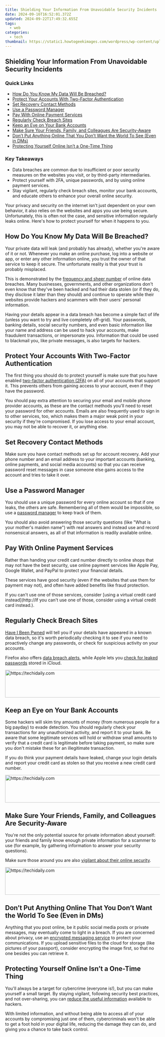 ```yaml
---
title: Shielding Your Information From Unavoidable Security Incidents
date: 2024-09-16T16:52:01.372Z
updated: 2024-09-22T17:49:32.655Z
tags:
  - web
categories:
  - tech
thumbnail: https://static1.howtogeekimages.com/wordpress/wp-content/uploads/2024/08/a-hooded-person-hacking-data-on-a-laptop-with-several-warning-signs-around.jpg
---
```


## Shielding Your Information From Unavoidable Security Incidents

### Quick Links

* [How Do You Know My Data Will Be Breached?](https://games-able.techidaily.com/joining-forces-gaming-squad-on-xbox-10/)
* [Protect Your Accounts With Two-Factor Authentication](https://games-able.techidaily.com/elevate-gaming-bliss-uncover-5-game-changing-strategies-for-mac-users/)
* [Set Recovery Contact Methods](https://android-frp.techidaily.com/step-by-step-tutorial-how-to-bypass-huawei-frp-by-drfone-android/)
* [Use a Password Manager](https://pokemon-go-android.techidaily.com/top-15-augmented-reality-games-like-pokemon-go-to-play-on-nubia-red-magic-9-proplus-drfone-by-drfone-virtual-android/)
* [Pay With Online Payment Services](https://remote-screen-capture.techidaily.com/how-to-record-screen-on-huawei-mate-10p10-using-a-built-in-recorder-for-2024/)
* [Regularly Check Breach Sites](https://some-skills.techidaily.com/in-2024-uniting-sight-and-sound-perfecting-videography-voiceovers/)
* [Keep an Eye on Your Bank Accounts](https://driver-error.techidaily.com/keyboard-issue-fixed-in-windows-11-system/)
* [Make Sure Your Friends, Family, and Colleagues Are Security-Aware](https://tech-renaissance.techidaily.com/how-to-merge-various-fortnite-accounts-effortlessly-a-comprehensive-guide/)
* [Don’t Put Anything Online That You Don’t Want the World To See (Even in DMs)](https://www.howtogeek.com/protect-yourself-against-inevitable-data-breaches/#don-rsquo-t-put-anything-online-that-you-don-rsquo-t-want-the-world-to-see-even-in-dms)
* [Protecting Yourself Online Isn’t a One-Time Thing](https://youtube-data.techidaily.com/024-approved-exploring-youtubes-payment-mechanisms-for-content-makers/)

### Key Takeaways

* Data breaches are common due to insufficient or poor security measures on the websites you visit, or by third-party intermediaries.
* Protect yourself with 2FA, unique passwords, and by using online payment services.
* Stay vigilant, regularly check breach sites, monitor your bank accounts, and educate others to enhance your overall online security.

 Your privacy and security on the internet isn't just dependent on your own behavior, it also relies on the websites and apps you use being secure. Unfortunately, this is often not the case, and sensitive information regularly leaks online. Here's how to protect yourself for when it happens to you.

##  How Do You Know My Data Will Be Breached?

 Your private data will leak (and probably has already), whether you're aware of it or not. Whenever you make an online purchase, log into a website or app, or enter any other information online, you trust the owner of that service to keep it secure. The unfortunate reality is that your trust is probably misplaced. 

 This is demonstrated by the [frequency and sheer number](https://www.cobalt.io/blog/cybersecurity-statistics-2024 "https://www.cobalt.io/blog/cybersecurity-statistics-2024") of online data breaches. Many businesses, governments, and other organizations don't even know that they've been hacked and had their data stolen (or if they do, they disclose it later than they should) and continue to operate while their websites provide hackers and scammers with their users' personal information.

 Having your details appear in a data breach has become a simple fact of life (unless you want to try and live completely off-grid). Your passwords, banking details, social security numbers, and even basic information like your name and address can be used to hack your accounts, make fraudulent transactions, or impersonate you. Information that could be used to blackmail you, like private messages, is also targets for hackers.

##  Protect Your Accounts With Two-Factor Authentication

 The first thing you should do to protect yourself is make sure that you have enabled [two-factor authentication (2FA)](https://www.howtogeek.com/117047/why-you-should-use-two-factor-authentication-2fa/ "https://www.howtogeek.com/117047/why-you-should-use-two-factor-authentication-2fa/") on all of your accounts that support it. This prevents others from gaining access to your account, even if they have the password. 

 You should pay extra attention to securing your email and mobile phone provider accounts, as these are the contact methods you'll need to reset your password for other accounts. Emails are also frequently used to sign in to other services, too, which makes them a major weak point in your security if they're compromised. If you lose access to your email account, you may not be able to recover it, or anything else.

##  Set Recovery Contact Methods

 Make sure you have contact methods set up for account recovery. Add your phone number and an email address to your important accounts (banking, online payments, and social media accounts) so that you can receive password reset messages in case someone else gains access to the account and tries to take it over.

##  Use a Password Manager

 You should use a unique password for every online account so that if one leaks, the others are safe. Remembering all of them would be impossible, so use a [password manager](https://extra-resources.techidaily.com/in-2024-benq-sw320-monitor-review-a-leap-into-4k-territory/) to keep track of them.

 You should also avoid answering those security questions (like "What is your mother's maiden name") with real answers and instead use and record nonsensical answers, as all of that information is readily available online.

##  Pay With Online Payment Services

 Rather than handing your credit card number directly to online shops that may not have the best security, use online payment services like Apple Pay, Google Wallet, and PayPal to protect your financial details.

 These services have good security (even if the websites that use them for payment may not), and often have added benefits like fraud protection.

 If you can't use one of those services, consider [using a virtual credit card instead](http://If you can't use one of those, consider using a virtual credit card instead.). 

##  Regularly Check Breach Sites

[Have I Been Pwned](https://snapchat-videos.techidaily.com/new-2024-approved-the-art-of-revisiting-your-private-snap-history/) will tell you if your details have appeared in a known data breach, so it's worth periodically checking it to see if you need to proactively change any passwords, or check for suspicious activity on your accounts.

 Firefox also offers [data breach alerts](https://tech-recovery.techidaily.com/step-by-step-guide-customize-gmail-sounds-on-android-and-ios/), while Apple lets you [check for leaked passwords](https://phone-solutions.techidaily.com/g54-5g-messages-recovery-recover-deleted-messages-from-g54-5g-by-fonelab-android-recover-messages/) stored in iCloud.

<!-- affiliate ads begin -->
<a href="https://aligracehair.sjv.io/c/5597632/1948895/19272" target="_top" id="1948895">
  <img src="//a.impactradius-go.com/display-ad/19272-1948895" border="0" alt="https://techidaily.com" width="728" height="90"/>
</a>
<img height="0" width="0" src="https://aligracehair.sjv.io/i/5597632/1948895/19272" style="position:absolute;visibility:hidden;" border="0" />
<!-- affiliate ads end -->

##  Keep an Eye on Your Bank Accounts

 Some hackers will skim tiny amounts of money (from numerous people for a big payday) to evade detection. You should regularly check your transactions for any unauthorized activity, and report it to your bank. Be aware that some legitimate services will hold or withdraw small amounts to verify that a credit card is legitimate before taking payment, so make sure you don't mistake these for an illegitimate transaction.

 If you do think your payment details have leaked, change your login details and report your credit card as stolen so that you receive a new credit card number.

<!-- affiliate ads begin -->
<a href="https://appsumo.8odi.net/c/5597632/2043618/7443" target="_top" id="2043618">
  <img src="//a.impactradius-go.com/display-ad/7443-2043618" border="0" alt="https://techidaily.com" width="728" height="90"/>
</a>
<img height="0" width="0" src="https://appsumo.8odi.net/i/5597632/2043618/7443" style="position:absolute;visibility:hidden;" border="0" />
<!-- affiliate ads end -->

##  Make Sure Your Friends, Family, and Colleagues Are Security-Aware

 You're not the only potential source for private information about yourself: your friends and family know enough private information for a scammer to use (for example, by gathering information to answer your security questions).

 Make sure those around you are also [vigilant about their online security](https://video-screen-grab.techidaily.com/new-expert-techniques-for-thriving-in-online-meetings-how-to-be-a-zoom-pro/).

<!-- affiliate ads begin -->
<a href="https://appsumo.8odi.net/c/5597632/2151869/7443" target="_top" id="2151869">
  <img src="//a.impactradius-go.com/display-ad/7443-2151869" border="0" alt="https://techidaily.com" width="728" height="90"/>
</a>
<img height="0" width="0" src="https://appsumo.8odi.net/i/5597632/2151869/7443" style="position:absolute;visibility:hidden;" border="0" />
<!-- affiliate ads end -->

##  Don’t Put Anything Online That You Don’t Want the World To See (Even in DMs)

 Anything that you post online, be it public social media posts or private messages, may eventually come to light in a breach. If you are concerned about privacy, use an [encrypted messaging service](https://tech-renaissance.techidaily.com/resolving-jscriptdll-file-absence-a-comprehensive-guide/) to protect your communications. If you upload sensitive files to the cloud for storage (like pictures of your passport), consider encrypting the image first, so that no one besides you can retrieve it. 

##  Protecting Yourself Online Isn’t a One-Time Thing

 You'll always be a target for cybercrime (everyone is!), but you can make yourself a small target. By staying vigilant, following security best practices, and not over-sharing, you can [reduce the useful information](https://on-screen-recording.techidaily.com/new-2024-approved-leading-10-high-resolution-monitors-with-built-in-video-editing/) available to hackers.

 With limited information, and without being able to access all of your accounts by compromising just one of them, cybercriminals won't be able to get a foot hold in your digital life, reducing the damage they can do, and giving you a chance to take back control.

<ins class="adsbygoogle"
     style="display:block"
     data-ad-format="autorelaxed"
     data-ad-client="ca-pub-7571918770474297"
     data-ad-slot="1223367746"></ins>

<ins class="adsbygoogle"
     style="display:block"
     data-ad-client="ca-pub-7571918770474297"
     data-ad-slot="8358498916"
     data-ad-format="auto"
     data-full-width-responsive="true"></ins>



